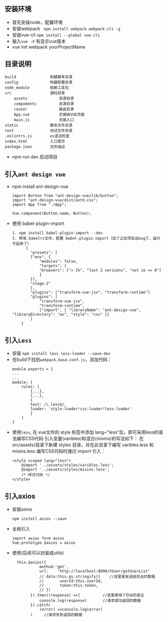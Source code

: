 ## 安装环境
- 首先安装node，配置环境
- 安装webpack ` npm install webpack webpack-cli -g`
- 安装vue-cli `npm install --global vue-cli`
- 输入`vue -V` 有显示vue版本
- vue init webpack yourProjectName
## 目录说明
    build               构建脚本目录
    config              构建配置目录
    node_module         依赖工具包
    src                 源码目录
        assets              资源目录
        compoments          资源目录
        router              路由目录
        App.vue             页面级VUE页面
        main.js             页面入口
    static              静态文件目录
    test                测试文件目录
    .eslintrs.js        es语法检查
    index.html          入口首页
    package.json        文件描述
- npm run dev 启动项目
## 引入`ant design vue`
- npm install ant-design-vue
    ```
    import Button from "ant-design-vue/lib/button";
    import "ant-design-vue/dist/antd.css";
    import App from "./App";

    Vue.component(Button.name, Button);
- 使用 babel-plugin-import
    ```
    1. npm install babel-plugin-import --dev
    2. 修改.babelrc文件，配置 babel-plugin-import（加了之后项目出bug了，运行不起来了）
          {
            "presets": [
            ["env", {
                "modules": false,
                "targets": {
                "browsers": ["> 1%", "last 2 versions", "not ie <= 8"]
                }
            }],
            "stage-2"
            ],
            "plugins": ["transform-vue-jsx", "transform-runtime"]
            "plugins": [
                "transform-vue-jsx",
                "transform-runtime",
                ["import", { "libraryName": "ant-design-vue", "libraryDirectory": "es", "style": "css" }]
            ]
        }

    ```
## 引入`Less`
- 安装 `npm install less less-loader --save-dev`
- 在build下找到`webpack.base.conf.js`，添加代码：
    ```
    module.exports = {
    ...
    ...
    module: {
        rules: [
            {...},
            {...},
            {
            test: /\.less$/,
            loader: 'style-loader!css-loader!less-loader'
            }
        ]
    }
- 使用`less`, 在.vue文件的 style 标签中添加 lang="less"后，即可采用less的语法编写CSS代码
引入变量(varibles)和混合(mixins)的写法如下：
在 src/assets/目录下新建 styles 目录，并在此目录下编写 varibles.less 和 mixins.less
编写CSS代码时通过 import 引入：
    ```
    <style scoped lang="less">
        @import '../assets/styles/varibles.less';
        @import '../assets/styles/mixins.less';
        /* 样式代码 */
    </style>

## 引入axios
- 安装axios
    ```
    npm install axios --save
- 全局引入
    ```
    import axios form axios
    Vue.prototype.$axios = axios
- 使用(后续可以封装成utils)
    ```
      this.$axios({
                method:'get',
                url:    'http://localhost:8090/tUser/getUserList'
                // data:this.qs.stringify({    //这里是发送给后台的数据
                //       userId:this.userId,
                //       token:this.token,
                // })
            }).then((response) =>{          //这里使用了ES6的语法
                console.log(response)       //请求成功返回的数据
            }).catch(
                (error) =>console.log(error)
            )     //请求失败返回的数据